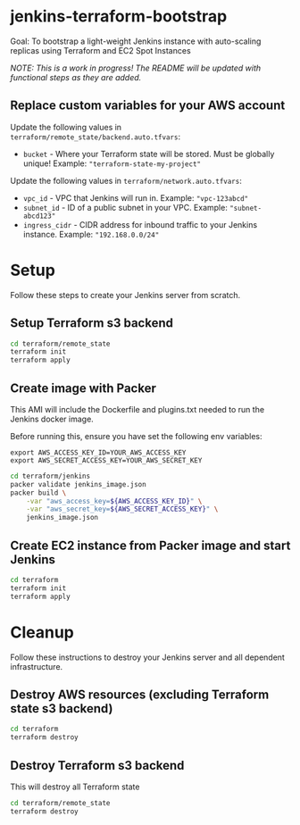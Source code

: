 # jenkins-terraform-bootstrap
Goal: To bootstrap a light-weight Jenkins instance with auto-scaling replicas using Terraform and EC2 Spot Instances

*NOTE: This is a work in progress! The README will be updated with functional steps as they are added.*

## Replace custom variables for your AWS account
Update the following values in `terraform/remote_state/backend.auto.tfvars`: 
* `bucket` - Where your Terraform state will be stored. Must be globally unique! Example: `"terraform-state-my-project"`

Update the following values in `terraform/network.auto.tfvars`:
* `vpc_id` - VPC that Jenkins will run in. Example: `"vpc-123abcd"`
* `subnet_id` - ID of a public subnet in your VPC. Example: `"subnet-abcd123"`
* `ingress_cidr` - CIDR address for inbound traffic to your Jenkins instance. Example: `"192.168.0.0/24"`
# Setup
Follow these steps to create your Jenkins server from scratch.

## Setup Terraform s3 backend
```bash
cd terraform/remote_state
terraform init
terraform apply
```

## Create image with Packer
This AMI will include the Dockerfile and plugins.txt needed to run the Jenkins docker image.

Before running this, ensure you have set the following env variables:

`export AWS_ACCESS_KEY_ID=YOUR_AWS_ACCESS_KEY`  
`export AWS_SECRET_ACCESS_KEY=YOUR_AWS_SECRET_KEY`

```bash
cd terraform/jenkins
packer validate jenkins_image.json
packer build \
    -var "aws_access_key=${AWS_ACCESS_KEY_ID}" \
    -var "aws_secret_key=${AWS_SECRET_ACCESS_KEY}" \
    jenkins_image.json
```

## Create EC2 instance from Packer image and start Jenkins
```bash
cd terraform
terraform init
terraform apply
```

# Cleanup
Follow these instructions to destroy your Jenkins server and all dependent infrastructure.

## Destroy AWS resources (excluding Terraform state s3 backend)
```bash
cd terraform
terraform destroy
```

## Destroy Terraform s3 backend
This will destroy all Terraform state
```bash
cd terraform/remote_state
terraform destroy
```
